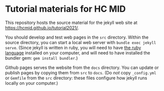 # Tutorial materials for HC MID

This repository hosts the source material for the jekyll web site at <https://hcmid.github.io/tutorial2021/>.

You should develop and test web pages in the `src` directory.  Within the source directory, you can start a local web server with `bundle exec jekyll serve`.  (Since jekyll is written in ruby, you will need to have [the ruby language](https://www.ruby-lang.org/en/documentation/installation) installed on your computer, and will need to have installed the bundler gem:  `gem install bundler`.)

Github pages serves the website from the `docs` directory.  You can update or publish pages by copying them from `src` to `docs`.  (Do *not* copy `_config.yml` or `Gemfile` from the `src` directory:  these files configure how jekyll runs locally on your computer.)
